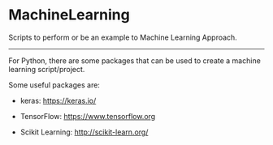 # MachineLearning
Scripts to perform or be an example to Machine Learning Approach.

---

For Python, there are some packages that can be used to create a machine learning script/project.

Some useful packages are:

- keras: https://keras.io/

- TensorFlow: https://www.tensorflow.org

- Scikit Learning: http://scikit-learn.org/